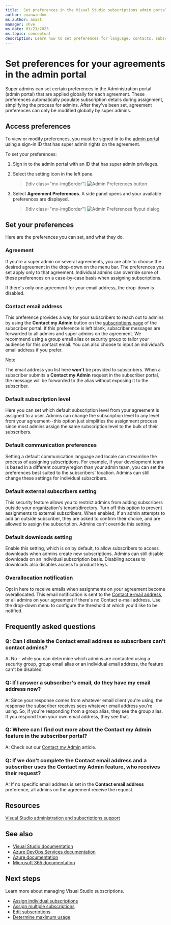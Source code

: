 ```yaml
---
title:  Set preferences in the Visual Studio subscriptions admin portal
author: evanwindom
ms.author: amast
manager: shve
ms.date: 03/23/2023
ms.topic: conceptual
description: Learn how to set preferences for language, contacts, subscription level and others in the Administration Portal
---
```


# Set preferences for your agreements in the admin portal

Super admins can set certain preferences in the Administration portal (admin portal) that are applied globally for each agreement.  These preferences automatically populate subscription details during assignment, simplifying the process for admins.  After they've been set, agreement preferences can only be modified globally by super admins.  

## Access preferences

To view or modify preferences, you must be signed in to the [admin portal](https://manage.visualstudio.com) using a sign-in ID that has super admin rights on the agreement.  

To set your preferences:
1. Sign in to the admin portal with an ID that has super admin privileges.
2. Select the setting icon in the left pane.
   > [!div class="mx-imgBorder"]
   > ![Admin Preferences button](_img/admin-preferences/admin-preferences-button.png "Screenshot of the Manage subscribers page. The settings icon is highlighted.")

3. Select **Agreement Preferences**.
A side panel opens and your available preferences are displayed. 

   > [!div class="mx-imgBorder"]
   > ![Admin Preferences flyout dialog](_img/admin-preferences/admin-preferences-flyout-2.png "Screenshot of the agreement preferences dialog. The overallocation email notification is selected.")

## Set your preferences

Here are the preferences you can set, and what they do. 

### Agreement

If you're a super admin on several agreements, you are able to choose the desired agreement in the drop-down on the menu bar.  The preferences you set apply only to that agreement.  Individual admins can override some of these preferences on a case-by-case basis when assigning subscriptions. 

If there's only one agreement for your email address, the drop-down is disabled. 

### Contact email address

This preference provides a way for your subscribers to reach out to admins by using the **Contact my Admin** button on the [subscriptions page](https://my.visualstudio.com/subscriptions) of the subscriber portal.  If this preference is left blank, subscriber messages are forwarded to all admins and super admins on the agreement.  We recommend using a group email alias or security group to tailor your audience for this contact email. You can also choose to input an individual’s email address if you prefer.

> [!NOTE]
> The email address you list here **won't** be provided to subscribers.  When a subscriber submits a **Contact my Admin** request in the subscriber portal, the message will be forwarded to the alias without exposing it to the subscriber. 

### Default subscription level

Here you can set which default subscription level from your agreement is assigned to a user.  Admins can change the subscription level to any level from your agreement--this option just simplifies the assignment process since most admins assign the same subscription level to the bulk of their subscribers. 

### Default communication preferences

Setting a default communication language and locale can streamline the process of assigning subscriptions.  For example, if your development team is based in a different country/region than your admin team, you can set the preferences best suited to the subscribers' location. Admins can still change these settings for individual subscribers.  

### Default external subscribers setting

This security feature allows you to restrict admins from adding subscribers outside your organization's tenant/directory.  Turn off this option to prevent assignments to external subscribers. When enabled, if an admin attempts to add an outside subscriber, they are asked to confirm their choice, and are allowed to assign the subscription. Admins can't override this setting. 

### Default downloads setting

Enable this setting, which is on by default, to allow subscribers to access downloads when admins create new subscriptions.  Admins can still disable downloads on an individual subscription basis.  Disabling access to downloads also disables access to product keys.  

### Overallocation notification 

Opt in here to receive emails when assignments on your agreement become overallocated. This email notification is sent to the [Contact e-mail address](admin-preferences.md#contact-email-address), or all admins on your agreement if there's no Contact e-mail address. Use the drop-down menu to configure the threshold at which you'd like to be notified. 

 
## Frequently asked questions

### Q:  Can I disable the **Contact email address** so subscribers can't contact admins?

A:  No - while you can determine which admins are contacted using a security group, group email alias or an individual email address, the feature can't be disabled.

### Q: If I answer a subscriber's email, do they have my email address now?

A:  Since your response comes from whatever email client you're using, the response the subscriber receives sees whatever email address you're using.  So, if you're responding from a group alias, they see the group alias.  If you respond from your own email address, they see that.  

### Q: Where can I find out more about the **Contact my Admin** feature in the subscriber portal?

A:  Check out our [Contact my Admin](contact-my-admin.md) article. 

### Q: If we don't complete the **Contact email address** and a subscriber uses the **Contact my Admin** feature, who receives their request?

A:  If no specific email address is set in the **Contact email address** preference, all admins on the agreement receive the request. 

## Resources

[Visual Studio administration and subscriptions support](https://aka.ms/vsadminhelp)

## See also
+ [Visual Studio documentation](/visualstudio/)
+ [Azure DevOps Services documentation](/azure/devops/)
+ [Azure documentation](/azure/)
+ [Microsoft 365 documentation](/microsoft-365/)

## Next steps
Learn more about managing Visual Studio subscriptions.
+ [Assign individual subscriptions](assign-license.md)
+ [Assign multiple subscriptions](assign-license-bulk.md)
+ [Edit subscriptions](edit-license.md)
+ [Determine maximum usage](maximum-usage.md)
